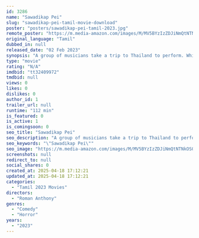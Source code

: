 ```yaml
---
id: 3286
name: "Sawadikap Pei"
slug: "sawadikap-pei-tamil-movie-download"
poster: "posters/sawadikap-pei-tamil-2023.jpg"
remote_poster: "https://m.media-amazon.com/images/M/MV5BYzIzZDJiNmQtNTNkOS00MTZlLWI0ZDAtMmFiOTI4ZTIzODEyXkEyXkFqcGdeQXVyNTQ5ODMzODg@._V1_SX300.jpg"
original_language: "Tamil"
dubbed_in: null
released_date: "02 Feb 2023"
synopsis: "A group of musicians take a trip to Thailand to perform. While there, one of them gets possessed by a female Thai ghost looking for her long-lost lover."
type: "movie"
rating: "N/A"
imdbid: "tt32409972"
tmdbid: null
views: 0
likes: 0
dislikes: 0
author_id: 1
trailer_url: null
runtime: "112 min"
is_featured: 0
is_active: 1
is_comingsoon: 0
seo_title: "Sawadikap Pei"
seo_description: "A group of musicians take a trip to Thailand to perform. While there, one of them gets possessed by a female Thai ghost looking for her long-lost lover."
seo_keywords: "\"Sawadikap Pei\""
seo_image: "https://m.media-amazon.com/images/M/MV5BYzIzZDJiNmQtNTNkOS00MTZlLWI0ZDAtMmFiOTI4ZTIzODEyXkEyXkFqcGdeQXVyNTQ5ODMzODg@._V1_SX300.jpg"
screenshots: null
redirect_to: null
social_shares: 0
created_at: 2025-04-18 17:12:21
updated_at: 2025-04-18 17:12:21
categories:
  - "Tamil 2023 Movies"
directors:
  - "Roman Anthony"
genres:
  - "Comedy"
  - "Horror"
years:
  - "2023"
---
```

